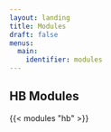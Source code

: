 ```yaml
---
layout: landing
title: Modules
draft: false
menus:
  main:
    identifier: modules
---
```


## HB Modules

{{< modules "hb" >}}
